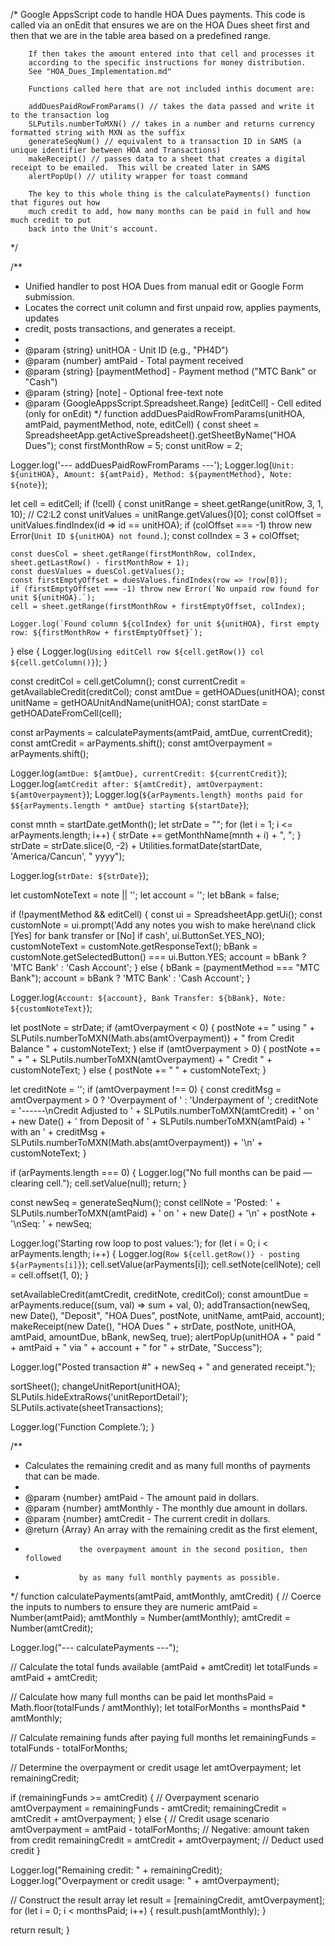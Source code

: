 /* Google AppsScript code to handle HOA Dues payments.
        This code is called via an onEdit that ensures we are on the HOA Dues sheet first
        and then that we are in the table area based on a predefined range.

        If then takes the amount entered into that cell and processes it
        according to the specific instructions for money distribution.
        See "HOA_Dues_Implementation.md"

        Functions called here that are not included inthis document are:

        addDuesPaidRowFromParams() // takes the data passed and write it to the transaction log
        SLPutils.numberToMXN() // takes in a number and returns currency formatted string with MXN as the suffix
        generateSeqNum() // equivalent to a transaction ID in SAMS (a unique identifier between HOA and Transactions)
        makeReceipt() // passes data to a sheet that creates a digital receipt to be emailed.  This will be created later in SAMS
        alertPopUp() // utility wrapper for toast command

        The key to this whole thing is the calculatePayments() function that figures out how
        much credit to add, how many months can be paid in full and how much credit to put
        back into the Unit's account.
*/


/**
 * Unified handler to post HOA Dues from manual edit or Google Form submission.
 * Locates the correct unit column and first unpaid row, applies payments, updates
 * credit, posts transactions, and generates a receipt.
 *
 * @param {string} unitHOA - Unit ID (e.g., "PH4D")
 * @param {number} amtPaid - Total payment received
 * @param {string} [paymentMethod] - Payment method ("MTC Bank" or "Cash")
 * @param {string} [note] - Optional free-text note
 * @param {GoogleAppsScript.Spreadsheet.Range} [editCell] - Cell edited (only for onEdit)
 */
function addDuesPaidRowFromParams(unitHOA, amtPaid, paymentMethod, note, editCell) {
  const sheet = SpreadsheetApp.getActiveSpreadsheet().getSheetByName("HOA Dues");
  const firstMonthRow = 5;
  const unitRow = 2;

  Logger.log('--- addDuesPaidRowFromParams ---');
  Logger.log(`Unit: ${unitHOA}, Amount: ${amtPaid}, Method: ${paymentMethod}, Note: ${note}`);

  let cell = editCell;
  if (!cell) {
    const unitRange = sheet.getRange(unitRow, 3, 1, 10); // C2:L2
    const unitValues = unitRange.getValues()[0];
    const colOffset = unitValues.findIndex(id => id == unitHOA);
    if (colOffset === -1) throw new Error(`Unit ID ${unitHOA} not found.`);
    const colIndex = 3 + colOffset;

    const duesCol = sheet.getRange(firstMonthRow, colIndex, sheet.getLastRow() - firstMonthRow + 1);
    const duesValues = duesCol.getValues();
    const firstEmptyOffset = duesValues.findIndex(row => !row[0]);
    if (firstEmptyOffset === -1) throw new Error(`No unpaid row found for unit ${unitHOA}.`);
    cell = sheet.getRange(firstMonthRow + firstEmptyOffset, colIndex);

    Logger.log(`Found column ${colIndex} for unit ${unitHOA}, first empty row: ${firstMonthRow + firstEmptyOffset}`);
  } else {
    Logger.log(`Using editCell row ${cell.getRow()} col ${cell.getColumn()}`);
  }

  const creditCol = cell.getColumn();
  const currentCredit = getAvailableCredit(creditCol);
  const amtDue = getHOADues(unitHOA);
  const unitName = getHOAUnitAndName(unitHOA);
  const startDate = getHOADateFromCell(cell);
  

  const arPayments = calculatePayments(amtPaid, amtDue, currentCredit);
  const amtCredit = arPayments.shift();
  const amtOverpayment = arPayments.shift();

  Logger.log(`amtDue: ${amtDue}, currentCredit: ${currentCredit}`);
  Logger.log(`amtCredit after: ${amtCredit}, amtOverpayment: ${amtOverpayment}`);
  Logger.log(`${arPayments.length} months paid for $${arPayments.length * amtDue} starting ${startDate}`);

  const mnth = startDate.getMonth();
  let strDate = "";
  for (let i = 1; i <= arPayments.length; i++) {
    strDate += getMonthName(mnth + i) + ", ";
  }
  strDate = strDate.slice(0, -2) + Utilities.formatDate(startDate, 'America/Cancun', " yyyy");

  Logger.log(`strDate: ${strDate}`);

  let customNoteText = note || '';
  let account = '';
  let bBank = false;

  if (!paymentMethod && editCell) {
    const ui = SpreadsheetApp.getUi();
    const customNote = ui.prompt('Add any notes you wish to make here\nand click [Yes] for bank transfer or [No] if cash', ui.ButtonSet.YES_NO);
    customNoteText = customNote.getResponseText();
    bBank = customNote.getSelectedButton() === ui.Button.YES;
    account = bBank ? 'MTC Bank' : 'Cash Account';
  } else {
    bBank = (paymentMethod === "MTC Bank");
    account = bBank ? 'MTC Bank' : 'Cash Account';
  }

  Logger.log(`Account: ${account}, Bank Transfer: ${bBank}, Note: ${customNoteText}`);

  let postNote = strDate;
  if (amtOverpayment < 0) {
    postNote += " using " + SLPutils.numberToMXN(Math.abs(amtOverpayment)) + " from Credit Balance " + customNoteText;
  } else if (amtOverpayment > 0) {
    postNote += " + " + SLPutils.numberToMXN(amtOverpayment) + " Credit " + customNoteText;
  } else {
    postNote += " " + customNoteText;
  }

  let creditNote = '';
  if (amtOverpayment !== 0) {
    const creditMsg = amtOverpayment > 0 ? 'Overpayment of ' : 'Underpayment of ';
    creditNote = '------\nCredit Adjusted to ' + SLPutils.numberToMXN(amtCredit) +
                 ' on ' + new Date() + ' from Deposit of ' + 
                 SLPutils.numberToMXN(amtPaid) + ' with an ' + creditMsg +
                 SLPutils.numberToMXN(Math.abs(amtOverpayment)) + '\n' + customNoteText;
  }

  if (arPayments.length === 0) {
    Logger.log("No full months can be paid — clearing cell.");
    cell.setValue(null);
    return;
  }

  const newSeq = generateSeqNum();
  const cellNote = 'Posted: ' + SLPutils.numberToMXN(amtPaid) + ' on ' + new Date() +
                   '\n' + postNote + '\nSeq: ' + newSeq;

  Logger.log('Starting row loop to post values:');
  for (let i = 0; i < arPayments.length; i++) {
    Logger.log(`Row ${cell.getRow()} - posting ${arPayments[i]}`);
    cell.setValue(arPayments[i]);
    cell.setNote(cellNote);
    cell = cell.offset(1, 0);
  }

  setAvailableCredit(amtCredit, creditNote, creditCol);
  const amountDue = arPayments.reduce((sum, val) => sum + val, 0);
  addTransaction(newSeq, new Date(), "Deposit", "HOA Dues", postNote, unitName, amtPaid, account);
  makeReceipt(new Date(), "HOA Dues " + strDate, postNote, unitHOA, amtPaid, amountDue, bBank, newSeq, true);
  alertPopUp(unitHOA + " paid " + amtPaid + " via " + account + " for " + strDate, "Success");

  Logger.log("Posted transaction #" + newSeq + " and generated receipt.");

  sortSheet();
  changeUnitReport(unitHOA);
  SLPutils.hideExtraRows('unitReportDetail');
  SLPutils.activate(sheetTransactions);

  Logger.log('Function Complete.');
}

/**
 * Calculates the remaining credit and as many full months of payments that can be made.
 * 
 * @param {number} amtPaid - The amount paid in dollars.
 * @param {number} amtMonthly - The monthly due amount in dollars.
 * @param {number} amtCredit - The current credit in dollars.
 * @return {Array} An array with the remaining credit as the first element, 
 *                 the overpayment amount in the second position, then followed 
 *                 by as many full monthly payments as possible.
 */
function calculatePayments(amtPaid, amtMonthly, amtCredit) {
  // Coerce the inputs to numbers to ensure they are numeric
  amtPaid = Number(amtPaid);
  amtMonthly = Number(amtMonthly);
  amtCredit = Number(amtCredit);

  Logger.log("--- calculatePayments ---");

  // Calculate the total funds available (amtPaid + amtCredit)
  let totalFunds = amtPaid + amtCredit;

  // Calculate how many full months can be paid
  let monthsPaid = Math.floor(totalFunds / amtMonthly);
  let totalForMonths = monthsPaid * amtMonthly;

  // Calculate remaining funds after paying full months
  let remainingFunds = totalFunds - totalForMonths;

  // Determine the overpayment or credit usage
  let amtOverpayment;
  let remainingCredit;

  if (remainingFunds >= amtCredit) {
    // Overpayment scenario
    amtOverpayment = remainingFunds - amtCredit;
    remainingCredit = amtCredit + amtOverpayment;
  } else {
    // Credit usage scenario
    amtOverpayment = amtPaid - totalForMonths; // Negative: amount taken from credit
    remainingCredit = amtCredit + amtOverpayment; // Deduct used credit
  }

  Logger.log("Remaining credit: " + remainingCredit);
  Logger.log("Overpayment or credit usage: " + amtOverpayment);

  // Construct the result array
  let result = [remainingCredit, amtOverpayment];
  for (let i = 0; i < monthsPaid; i++) {
    result.push(amtMonthly);
  }

  return result;
}
